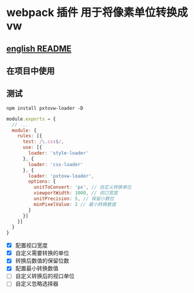 # webpack 插件 用于将像素单位转换成 vw
## [english README](./README_EN.md)
## 在项目中使用
## 测试

```npm
npm install pxtovw-loader -D
```

```javascript
module.exports = {
  // ...
  module: {
    rules: [{
      test: /\.css$/,
      use: [{
        loader: 'style-loader'
      }, {
        loader: 'css-loader'
      }, {
        loader: 'pxtovw-loader',
        options: {
          unitToConvert: 'px', // 自定义转换单位
          viewportWidth: 1080, // 视口宽度
          unitPrecision: 5, // 保留小数位
          minPixelValue: 2 // 最小转换数值
        }
      }]
    }]
  }
}
```

- [x] 配置视口宽度
- [x] 自定义需要转换的单位
- [x] 转换后数值的保留位数
- [x] 配置最小转换数值
- [ ] 自定义转换后的视口单位
- [ ] 自定义忽略选择器
